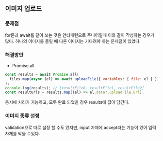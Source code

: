 ## 이미지 업로드

### 문제점

for문과 await를 같이 쓰는 것은 안티패턴으로 주니어일때 이와 같이 작성하는 경우가 많다.
하나의 이미지를 올릴 때 다른 이미지는 기다려야 하는 문제점이 있었다.

### 해결방안

- Promise.all

```jsx
const results = await Promise.all(
  files.map(async (el) => await uploadFile({ variables: { file: el } }))
);
console.log(results); // [resultFile0, resultFile1, resultFile2]
const resultUrls = results.map((el) => el.data?.uploadFile.url);
```

동시에 처리가 가능하고, 모두 완료 되었을 경우 results에 값이 담긴다.

### 이미지 종류 설정

validation으로 따로 설정 할 수도 있지만, input 자체에 accept라는 기능이 있어 입력자체를 막을 수있다.
